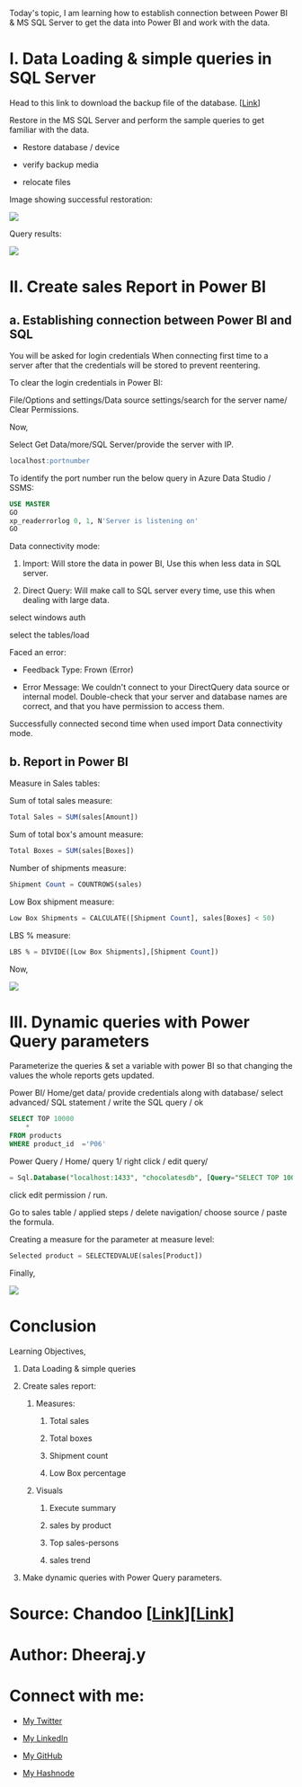 Today's topic, I am learning how to establish connection between Power BI & MS SQL Server to get the data into Power BI and work with the data.

# I. Data Loading & simple queries in SQL Server

Head to this link to download the backup file of the database. \[[Link](https://chandoo.org/wp/wp-content/uploads/2023/06/ac-sql-server-backup.zip)\]

Restore in the MS SQL Server and perform the sample queries to get familiar with the data.

* Restore database / device
    
* verify backup media
    
* relocate files
    

Image showing successful restoration:

![](https://cdn.hashnode.com/res/hashnode/image/upload/v1711638663030/6ef1fb6b-daf6-4f7b-80bb-6e258fe4ddc3.png)

Query results:

![](https://cdn.hashnode.com/res/hashnode/image/upload/v1711692209208/1bed7c85-1677-48ae-b9c0-941c87426fb3.png)

# II. Create sales Report in Power BI

## a. Establishing connection between Power BI and SQL

You will be asked for login credentials When connecting first time to a server after that the credentials will be stored to prevent reentering.

To clear the login credentials in Power BI:

File/Options and settings/Data source settings/search for the server name/ Clear Permissions.

Now,

Select Get Data/more/SQL Server/provide the server with IP.

```sql
localhost:portnumber
```

To identify the port number run the below query in Azure Data Studio / SSMS:

```sql
USE MASTER
GO
xp_readerrorlog 0, 1, N'Server is listening on'
GO
```

Data connectivity mode:

1. Import: Will store the data in power BI, Use this when less data in SQL server.
    
2. Direct Query: Will make call to SQL server every time, use this when dealing with large data.
    

select windows auth

select the tables/load

Faced an error:

* Feedback Type: Frown (Error)
    
* Error Message: We couldn't connect to your DirectQuery data source or internal model. Double-check that your server and database names are correct, and that you have permission to access them.
    

Successfully connected second time when used import Data connectivity mode.

## b. Report in Power BI

Measure in Sales tables:

Sum of total sales measure:

```sql
Total Sales = SUM(sales[Amount])
```

Sum of total box's amount measure:

```sql
Total Boxes = SUM(sales[Boxes])
```

Number of shipments measure:

```sql
Shipment Count = COUNTROWS(sales)
```

Low Box shipment measure:

```sql
Low Box Shipments = CALCULATE([Shipment Count], sales[Boxes] < 50)
```

LBS % measure:

```sql
LBS % = DIVIDE([Low Box Shipments],[Shipment Count])
```

Now,

![](https://cdn.hashnode.com/res/hashnode/image/upload/v1711716119653/7265022f-8a06-450a-a89c-da3c9294007d.png)

# III. Dynamic queries with Power Query parameters

Parameterize the queries & set a variable with power BI so that changing the values the whole reports gets updated.

Power BI/ Home/get data/ provide credentials along with database/ select advanced/ SQL statement / write the SQL query / ok

```sql
SELECT TOP 10000
    *
FROM products
WHERE product_id  ='P06'
```

Power Query / Home/ query 1/ right click / edit query/

```sql
= Sql.Database("localhost:1433", "chocolatesdb", [Query="SELECT TOP 10000#(lf)    *#(lf)FROM sales#(lf)WHERE product  ='"& #"Product code"&"'"])
```

click edit permission / run.

Go to sales table / applied steps / delete navigation/ choose source / paste the formula.

Creating a measure for the parameter at measure level:

```sql
Selected product = SELECTEDVALUE(sales[Product])
```

Finally,

![](https://cdn.hashnode.com/res/hashnode/image/upload/v1711722547513/dee28a3d-dd43-450c-96e2-c90170050f94.png)

# Conclusion

Learning Objectives,

1. Data Loading & simple queries
    
2. Create sales report:
    
    1. Measures:
        
        1. Total sales
            
        2. Total boxes
            
        3. Shipment count
            
        4. Low Box percentage
            
    2. Visuals
        
        1. Execute summary
            
        2. sales by product
            
        3. Top sales-persons
            
        4. sales trend
            
3. Make dynamic queries with Power Query parameters.
    

# Source: Chandoo \[[Link](https://www.youtube.com/watch?v=UQJAHUUFK-o&list=PLTVZiPyvt_H6oFcEtnlFZOP4Z6eNRd1KB&index=14)\]\[[Link](https://chandoo.org/wp/learn-sql-for-data-analysis/)\]

# Author: Dheeraj.y

# Connect with me:

* [My Twitter](https://twitter.com/yssdheeraj)
    
* [My LinkedIn](https://www.linkedin.com/in/dheerajy1/)
    
* [My GitHub](https://github.com/dheerajy1)
    
* [My Hashnode](https://dheerajy1.hashnode.dev/)